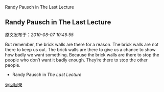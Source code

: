 Randy Pausch in The Last Lecture
## Randy Pausch in The Last Lecture

 原文发布于：*2010-08-07 10:49:55*

But remember, the brick walls are there for a reason. The brick
walls are not there to keep us out. The brick walls are there to
give us a chance to show how badly we want something. Because the
brick walls are there to stop the people who don’t want it badly
enough. They’re there to stop the other people.

- Randy Pausch in *The Last Lecture*

[返回目录](index.html)
